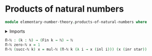 # Products of natural numbers

```agda
module elementary-number-theory.products-of-natural-numbers where
```

<details><summary>Imports</summary>
```agda
open import elementary-number-theory.multiplication-natural-numbers
open import elementary-number-theory.natural-numbers
open import foundation.coproduct-types
open import foundation.unit-type
open import univalent-combinatorics.standard-finite-types
```
</details>

```agda
Π-ℕ : (k : ℕ) → (Fin k → ℕ) → ℕ
Π-ℕ zero-ℕ x = 1
Π-ℕ (succ-ℕ k) x = mul-ℕ (Π-ℕ k (λ i → x (inl i))) (x (inr star))
```
